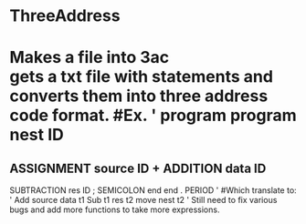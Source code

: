 # ThreeAddress
Makes a file into 3ac  
gets a txt file with statements and
converts them into three address code format. 
#Ex.
'
program
program
nest
ID
=
ASSIGNMENT
source
ID
+
ADDITION
data
ID
-
SUBTRACTION
res
ID
;
SEMICOLON
end
end
.
PERIOD
'
#Which translate to:
'
Add source data t1
Sub t1     res  t2
move nest   t2
'
Still need to fix various bugs and add more functions to take 
more expressions. 
